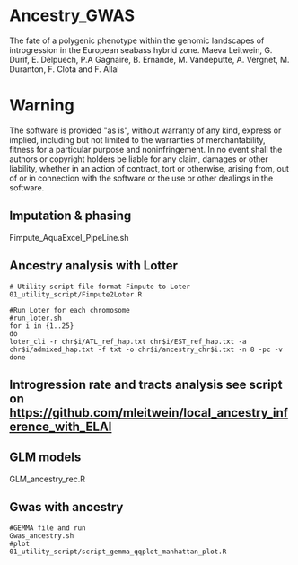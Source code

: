 # Ancestry_GWAS
The fate of a polygenic phenotype within the genomic landscapes of introgression in the European seabass hybrid zone. 
Maeva Leitwein, G. Durif, E. Delpuech, P.A Gagnaire, B. Ernande, M. Vandeputte, A. Vergnet, M. Duranton, F. Clota and F. Allal


# Warning
The software is provided "as is", without warranty of any kind, express or implied, including but not limited to the warranties of merchantability, fitness for a particular purpose and noninfringement. In no event shall the authors or copyright holders be liable for any claim, damages or other liability, whether in an action of contract, tort or otherwise, arising from, out of or in connection with the software or the use or other dealings in the software.



## Imputation & phasing

Fimpute_AquaExcel_PipeLine.sh


## Ancestry analysis with Lotter
 
	# Utility script file format Fimpute to Loter
	01_utility_script/Fimpute2Loter.R

	#Run Loter for each chromosome 
	#run_loter.sh 
	for i in {1..25}
	do
	loter_cli -r chr$i/ATL_ref_hap.txt chr$i/EST_ref_hap.txt -a chr$i/admixed_hap.txt -f txt -o chr$i/ancestry_chr$i.txt -n 8 -pc -v
	done

## Introgression rate and tracts analysis see script on https://github.com/mleitwein/local_ancestry_inference_with_ELAI

## GLM models 

GLM_ancestry_rec.R
			
## Gwas with ancestry 
	#GEMMA file and run
	Gwas_ancestry.sh	
	#plot
	01_utility_script/script_gemma_qqplot_manhattan_plot.R

	
